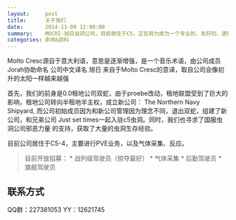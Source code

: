 ```yaml
---
layout:     post
title:      关于我们
date:       2014-11-09 12:00:00
summary:    MOCRI-旭日虫洞公司，目前居住于C5，正在努力成为一个专业的、友好的、透明的虫洞公司
categories: 影响&资料
---
```


Molto Cresc源自于意大利语，意思是逐渐增强，是一个音乐术语，由公司成员Jorah协助命名 
公司中文译名 旭日 来自于Molto Cresc的意译，取自公司会像初升的太阳一样越来越强 

首先，我们的前身是0.0租地公司双蛇，由于proebe改动，租地联盟受到了巨大的影响，租地公司转向半租地半主权，成立新公司： The Northern Navy Shipyard, 而公司初始成员因为和新公司管理因为理念不同，退出双蛇，组建了新公司，和兄弟公司 Just set times一起入驻c5虫洞。同时，我们也寻求了国服虫洞公司邪恶力量 的支持，获取了大量的虫洞生存经验。 

目前公司居住于C5-4，主要进行PVE业务，以及气体采集、反应。 
<blockquote>
  <p>
    目前开放招募：
		* 战列级驾驶员（掠夺最好）
		* 气体采集
		* 后勤驾驶员
		* 旗舰驾驶员
  </p>

</blockquote>

## 联系方式

QQ群：227381053 
YY：12621745
